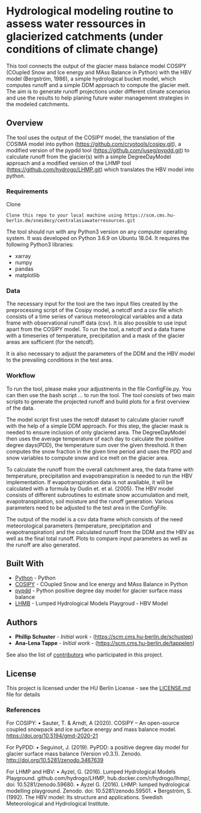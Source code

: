 # Hydrological modeling routine to assess water ressources in glacierized catchments (under conditions of climate change)
This tool connects the output of the glacier mass balance model COSIPY (COupled Snow and Ice energy and MAss Balance in Python) with the HBV model (Bergström, 1986), a simple hydrological bucket model, which computes runoff and a simple DDM approach to compute the glacier melt. The aim is to generate runoff projections under different climate scenarios and use the results to help planing future water management strategies in the modeled catchments. 

## Overview

The tool uses the output of the COSIPY model, the translation of the COSIMA model into python (https://github.com/cryotools/cosipy.git), a modified version of the pypdd tool (https://github.com/juseg/pypdd.git) to calculate runoff from the glacier(s) with a simple DegreeDayModel approach and a modified version of the LHMP tool (https://github.com/hydrogo/LHMP.git) which translates the HBV model into python. 

### Requirements

Clone
```
Clone this repo to your local machine using https://scm.cms.hu-berlin.de/sneidecy/centralasiawaterresources.git
```

The tool should run with any Python3 version on any computer operating system. It was developed on Python 3.6.9 on Ubuntu 18.04.
It requires the following Python3 libraries:
- 	xarray
- 	numpy
- 	pandas
- 	matplotlib  


### Data

The necessary input for the tool are the two input files created by the preprocessing script of the Cosipy model, a netcdf and a csv file which consists of a time series of various meteorological variables and a data frame with observational runoff data (csv). 
It is also possible to use input apart from the COSIPY model. To run the tool, a netcdf and a data frame with a timeseries of temperature, precipitation and a mask of the glacier areas are sufficient (for the netcdf). 

It is also necessary to adjust the parameters of the DDM and the HBV model to the prevailing conditions in the test area. 

### Workflow

To run the tool, please make your adjustments in the file ConfigFile.py. You can then use the bash script … to run the tool.
The tool consists of two main scripts to generate the projected runoff and build plots for a first overview of the data. 

The model script first uses the netcdf dataset to calculate glacier runoff with the help of a simple DDM approach. For this step, the glacier mask is needed to ensure inclusion of only glaciered area. The DegreeDayModel then uses the average temperature of each day to calculate the positive degree days(PDD), the temperature sum over the given threshold. It then computes the snow fraction in the given time period and uses the PDD and snow variables to compute snow and ice melt on the glacier area. 

To calculate the runoff from the overall catchment area, the data frame with temperature, precipitation and evapotranspiration is needed to run the HBV implementation. If evapotranspiration data is not available, it will be calculated with a formula by Oudin et. et al. (2005). The HBV model consists of different subroutines to estimate snow accumulation and melt, evapotranspiration, soil moisture and the runoff generation. Various parameters need to be adjusted to the test area in the ConfigFile. 

The output of the model is a csv data frame which consists of the need meteorological parameters (temperature, precipitation and evapotranspiration) and the calculated runoff from the DDM and the HBV as well as the final total runoff. Plots to compare input parameters as well as the runoff are also generated. 

## Built With
* [Python](https://www.python.org) - Python
* [COSIPY](https://github.com/cryotools/cosipy.git) - COupled Snow and Ice energy and MAss Balance in Python
* [pypdd](ttps://github.com/juseg/pypdd.git) - Python positive degree day model for glacier surface mass balance
* [LHMB](https://rometools.github.io/rome/) - Lumped Hydrological Models Playgroud - HBV Model

## Authors

* **Phillip Schuster** - *Initial work* - (https://scm.cms.hu-berlin.de/schustep)
* **Ana-Lena Tappe** - *Initial work* - (https://scm.cms.hu-berlin.de/tappelen)


See also the list of [contributors](https://scm.cms.hu-berlin.de/sneidecy/centralasiawaterresources/-/graphs/master) who participated in this project.

## License

This project is licensed under the HU Berlin License - see the [LICENSE.md](LICENSE.md) file for details

### References

For COSIPY:
	•	Sauter, T. & Arndt, A (2020). COSIPY – An open-source coupled snowpack and ice surface energy and mass balance model. https://doi.org/10.5194/gmd-2020-21

For PyPDD:
	•	Seguinot, J. (2019). PyPDD: a positive degree day model for glacier surface mass balance (Version v0.3.1). Zenodo. http://doi.org/10.5281/zenodo.3467639

For LHMP and HBV:
	•	Ayzel, G. (2016). Lumped Hydrological Models Playground. github.com/hydrogo/LHMP, hub.docker.com/r/hydrogo/lhmp/, doi: 10.5281/zenodo.59680.
	•	Ayzel G. (2016). LHMP: lumped hydrological modelling playground. Zenodo. doi: 10.5281/zenodo.59501.
	•	Bergström, S. (1992). The HBV model: Its structure and applications. Swedish Meteorological and Hydrological Institute.
